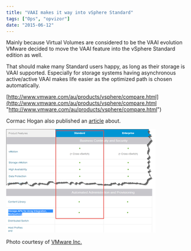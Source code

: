 ```yaml
---
title: "VAAI makes it way into vSphere Standard"
tags: ["Ops", "opvizor"]
date: "2015-06-12"
---
```


Mainly because Virtual Volumes are considered to be the VAAI evolution VMware decided to move the VAAI feature into the vSphere Standard edition as well.

That should make many Standard users happy, as long as their storage is VAAI supported. Especially for storage systems having asynchronous active/active VAAI makes life easier as the optimized path is chosen automatically.

[http://www.vmware.com/au/products/vsphere/compare.html](http://www.vmware.com/au/products/vsphere/compare.html "http://www.vmware.com/au/products/vsphere/compare.html")

Cormac Hogan also published an [article](http://cormachogan.com/2015/05/22/vaai-now-available-with-vsphere-standard-edition/ "article ") about.

![VAAI vSphere Standard](/images/blog/wpid-vaai_vspher.png)

Photo courtesy of [VMware Inc.](http://www.vmware.com/au/products/vsphere/compare.html)
